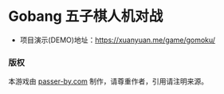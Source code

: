 # Gobang 五子棋人机对战

- 项目演示(DEMO)地址：https://xuanyuan.me/game/gomoku/

### 版权
本游戏由 [passer-by.com](https://passer-by.com/) 制作，请尊重作者，引用请注明来源。
